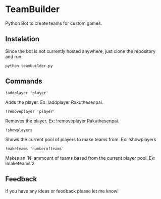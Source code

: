 # TeamBuilder
Python Bot to create teams for custom games.

## Instalation
Since the bot is not currently hosted anywhere, just clone the repository and run:
``` 
python teambuilder.py
```

## Commands
```
!addplayer 'player' 
```
Adds the player. Ex: !addplayer Rakuthesenpai.
```
!removeplayer 'player'
```
Removes the player. Ex: !removeplayer Rakuthesenpai.
```
!showplayers
```
Shows the current pool of players to make teams from. Ex: !showplayers
```
!maketeams 'numberofteams'
```
Makes an 'N' ammount of teams based from the current player pool. Ex: !maketeams 2

## Feedback
If you have any ideas or feedback please let me know! 
